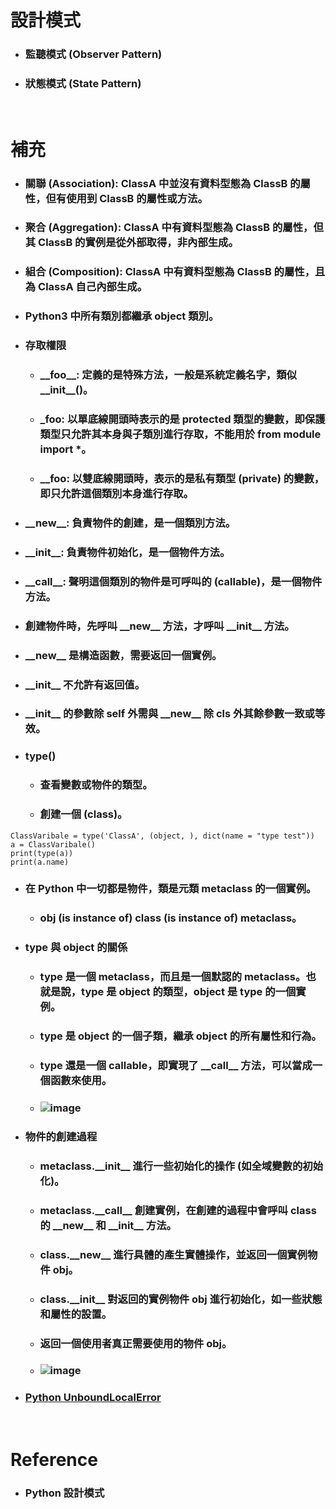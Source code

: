 設計模式
=====
* ### 監聽模式 (Observer Pattern)
* ### 狀態模式 (State Pattern)
<br />

補充
=====
* ### 關聯 (Association): ClassA 中並沒有資料型態為 ClassB 的屬性，但有使用到 ClassB 的屬性或方法。
* ### 聚合 (Aggregation): ClassA 中有資料型態為 ClassB 的屬性，但其 ClassB 的實例是從外部取得，非內部生成。
* ### 組合 (Composition): ClassA 中有資料型態為 ClassB 的屬性，且為 ClassA 自己內部生成。
* ### Python3 中所有類別都繼承 object 類別。
* ### 存取權限
	* ### \_\_foo\_\_: 定義的是特殊方法，一般是系統定義名字，類似 \_\_init\_\_()。
	* ### \_foo: 以單底線開頭時表示的是 protected 類型的變數，即保護類型只允許其本身與子類別進行存取，不能用於 from module import *。
	* ### \_\_foo: 以雙底線開頭時，表示的是私有類型 (private) 的變數，即只允許這個類別本身進行存取。
* ### \_\_new\_\_: 負責物件的創建，是一個類別方法。
* ### \_\_init\_\_: 負責物件初始化，是一個物件方法。
* ### \_\_call\_\_: 聲明這個類別的物件是可呼叫的 (callable)，是一個物件方法。
* ### 創建物件時，先呼叫 \_\_new\_\_ 方法，才呼叫 \_\_init\_\_ 方法。
* ### \_\_new\_\_ 是構造函數，需要返回一個實例。
* ### \_\_init\_\_ 不允許有返回值。
* ### \_\_init\_\_ 的參數除 self 外需與 \_\_new\_\_ 除 cls 外其餘參數一致或等效。
* ### type()
	* ### 查看變數或物件的類型。
	* ### 創建一個 (class)。
```
ClassVaribale = type('ClassA', (object, ), dict(name = "type test"))
a = ClassVaribale()
print(type(a))
print(a.name)
```
* ### 在 Python 中一切都是物件，類是元類 metaclass 的一個實例。
	* ### obj (is instance of) class (is instance of) metaclass。
* ### type 與 object 的關係
	* ### type 是一個 metaclass，而且是一個默認的 metaclass。也就是說，type 是 object 的類型，object 是 type 的一個實例。
	* ### type 是 object 的一個子類，繼承 object 的所有屬性和行為。
	* ### type 還是一個 callable，即實現了 \_\_call\_\_ 方法，可以當成一個函數來使用。
	* ### ![image](https://gitlab.com/ChiangWei/main/-/raw/master/DesignPatterns%20(Python)/type%20%E8%88%87%20object%20%E7%9A%84%E9%97%9C%E4%BF%82.jpg)
* ### 物件的創建過程
	* ### metaclass.\_\_init\_\_ 進行一些初始化的操作 (如全域變數的初始化)。
	* ### metaclass.\_\_call\_\_ 創建實例，在創建的過程中會呼叫 class 的 \_\_new\_\_ 和 \_\_init\_\_ 方法。
	* ### class.\_\_new\_\_ 進行具體的產生實體操作，並返回一個實例物件 obj。
	* ### class.\_\_init\_\_ 對返回的實例物件 obj 進行初始化，如一些狀態和屬性的設置。
	* ### 返回一個使用者真正需要使用的物件 obj。
	* ### ![image](https://gitlab.com/ChiangWei/main/-/raw/master/DesignPatterns%20(Python)/%E7%89%A9%E4%BB%B6%E7%9A%84%E5%89%B5%E5%BB%BA%E9%81%8E%E7%A8%8B.jpg)
* ### [Python UnboundLocalError](https://www.kawabangga.com/posts/2245)
<br />

Reference
=====
* ### Python 設計模式
